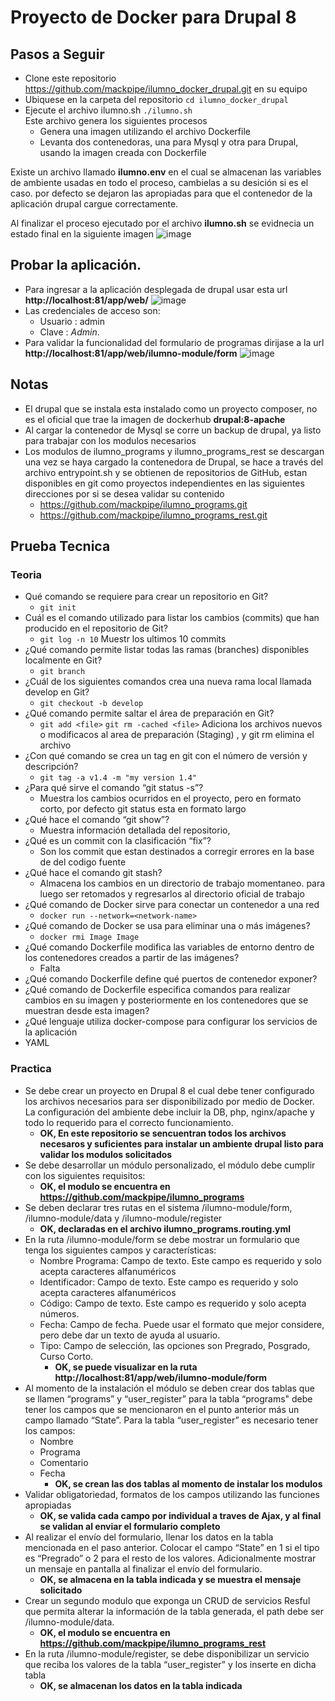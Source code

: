 # Proyecto de Docker para Drupal 8

## Pasos a Seguir
- Clone este repositorio https://github.com/mackpipe/ilumno_docker_drupal.git en su equipo
- Ubiquese en la carpeta del repositorio
  `cd ilumno_docker_drupal`
- Ejecute el archivo ilumno.sh 
  `./ilumno.sh`  
    Este archivo genera los siguientes procesos
  - Genera una imagen utilizando el archivo Dockerfile
  - Levanta dos contenedoras, una para Mysql y otra para Drupal, usando la imagen creada con Dockerfile

Existe un archivo llamado **ilumno.env** en el cual se almacenan las variables de ambiente usadas en todo el proceso, cambielas a su desición si es el caso. por defecto se dejaron las apropiadas para que el contenedor de la aplicación drupal cargue correctamente.

Al finalizar el proceso ejecutado por el archivo **ilumno.sh**  se evidnecia un estado final en la siguiente imagen
![image](https://user-images.githubusercontent.com/1072188/118704080-5ca5f400-b7dc-11eb-8da3-12d01bb0ad8e.png)

## Probar la aplicación.
- Para ingresar a la aplicación desplegada de drupal usar esta url **http://localhost:81/app/web/**
  ![image](https://user-images.githubusercontent.com/1072188/118704380-aabaf780-b7dc-11eb-8339-e1e408a2a919.png)
- Las credenciales de acceso son:
  -  Usuario : admin
  -  Clave   : $Admin$.
- Para validar la funcionalidad del formulario de programas dirijase a la url **http://localhost:81/app/web/ilumno-module/form**
  ![image](https://user-images.githubusercontent.com/1072188/118704777-18ffba00-b7dd-11eb-9c6e-e1ac3a95b74f.png)


## Notas
- El drupal que se instala esta instalado como un proyecto composer, no es el oficial que trae la imagen de dockerhub **drupal:8-apache**
- Al cargar la contenedor de Mysql se corre un backup de drupal, ya listo para trabajar con los modulos necesarios
- Los modulos de ilumno_programs y ilumno_programs_rest se descargan una vez se haya cargado la contenedora de Drupal, se hace a través del archivo entrypoint.sh y se obtienen de repositorios de GitHub, estan disponibles en git como proyectos independientes en las siguientes direcciones por si se desea validar su contenido
  - https://github.com/mackpipe/ilumno_programs.git
  - https://github.com/mackpipe/ilumno_programs_rest.git
 
 
 ## Prueba Tecnica
 ### Teoria
 - Qué comando se requiere para crear un repositorio en Git?
   - `git init`
 - Cuál es el comando utilizado para listar los cambios (commits) que han producido en el 
repositorio de Git?
   - `git log -n 10` Muestr los ultimos 10 commits 
 - ¿Qué comando permite listar todas las ramas (branches) disponibles localmente en Git?
   -  `git branch`  
 - ¿Cuál de los siguientes comandos crea una nueva rama local llamada develop en Git?  
   - `git checkout -b develop` 
 - ¿Qué comando permite saltar el área de preparación en Git?  
   - `git add <file>`  `git rm -cached <file>` Adiciona los archivos nuevos o modificacos al area de preparación (Staging) , y git rm elimina el archivo
 - ¿Con qué comando se crea un tag en git con el número de versión y descripción?
   - `git tag -a v1.4 -m "my version 1.4" `
 - ¿Para qué sirve el comando “git status -s”?
   - Muestra los cambios ocurridos en el proyecto, pero en formato corto, por defecto git status esta en formato largo
 - ¿Qué hace el comando “git show”?
   - Muestra información detallada del repositorio, 
 - ¿Qué es un commit con la clasificación “fix”? 
   - Son los commit que estan destinados a corregir errores en la base de del codigo fuente 
 - ¿Qué hace el comando git stash?
   -  Almacena los cambios en un directorio de trabajo momentaneo. para luego ser retomados y regresarlos al directorio oficial de trabajo
 - ¿Qué comando de Docker sirve para conectar un contenedor a una red  
    - `docker run --network=<network-name>`
 - ¿Qué comando de Docker se usa para eliminar una o más imágenes? 
    - `docker rmi Image Image`
 - ¿Qué comando Dockerfile modifica las variables de entorno dentro de los contenedores 
creados a partir de las imágenes? 
    - Falta
 -  ¿Qué comando Dockerfile define qué puertos de contenedor exponer?   
 -  ¿Qué comando de Dockerfile especifica comandos para realizar cambios en su imagen y 
posteriormente en los contenedores que se muestran desde esta imagen?
 - ¿Qué lenguaje utiliza docker-compose para configurar los servicios de la aplicación
 - YAML

### Practica
- Se debe crear un proyecto en Drupal 8 el cual debe tener configurado los archivos 
necesarios para ser disponibilizado por medio de Docker. La configuración del 
ambiente debe incluir la DB, php, nginx/apache y todo lo requerido para el correcto 
funcionamiento.
  - **OK, En este repositorio se sencuentran todos los archivos necesaros y suficientes para instalar un ambiente drupal listo para validar los modulos solicitados**
- Se debe desarrollar un módulo personalizado, el módulo debe cumplir con los siguientes requisitos:
  - **OK, el modulo se encuentra en https://github.com/mackpipe/ilumno_programs**
- Se deben declarar tres rutas en el sistema /ilumno-module/form, /ilumno-module/data y /ilumno-module/register
  - **OK, declaradas en el archivo ilumno_programs.routing.yml**
- En la ruta /ilumno-module/form se debe mostrar un formulario que tenga los siguientes campos y características:
  - Nombre Programa: Campo de texto. Este campo es requerido y solo acepta caracteres alfanuméricos
  - Identificador: Campo de texto. Este campo es requerido y solo acepta caracteres alfanuméricos
  - Código: Campo de texto. Este campo es requerido y solo acepta números.
  - Fecha: Campo de fecha. Puede usar el formato que mejor considere, pero debe dar un texto de ayuda al usuario.
  - Tipo: Campo de selección, las opciones son Pregrado, Posgrado, Curso Corto.
    - **OK, se puede visualizar en la ruta http://localhost:81/app/web/ilumno-module/form** 
- Al momento de la instalación el módulo se deben crear dos tablas que se llamen “programs” y “user_register” para la tabla “programs" debe tener los campos que se mencionaron en el punto anterior más un campo llamado “State”. Para la tabla “user_register” es necesario tener los campos:
  - Nombre
  - Programa
  - Comentario
  - Fecha
    - **OK, se crean las dos tablas al momento de instalar los modulos** 
- Validar obligatoriedad, formatos de los campos utilizando las funciones apropiadas 
  - **OK, se valida cada campo por individual a traves de Ajax, y al final se validan al enviar el formulario completo** 
- Al realizar el envío del formulario, llenar los datos en la tabla mencionada en el paso anterior. Colocar el campo “State” en 1 si el tipo es “Pregrado” o 2 para el resto de los valores. Adicionalmente mostrar un mensaje en pantalla al finalizar el envío del formulario.
  - **OK, se almacena en la tabla indicada y se muestra el mensaje solicitado**
- Crear un segundo modulo que exponga un CRUD de servicios Resful que permita alterar la información de la tabla generada, el path debe ser /ilumno-module/data.
  - **OK, el modulo se encuentra en https://github.com/mackpipe/ilumno_programs_rest**
- En la ruta /ilumno-module/register, se debe disponibilizar un servicio que reciba los valores de la tabla “user_register” y los inserte en dicha tabla
  - **OK, se almacenan los datos en la tabla indicada**

 

